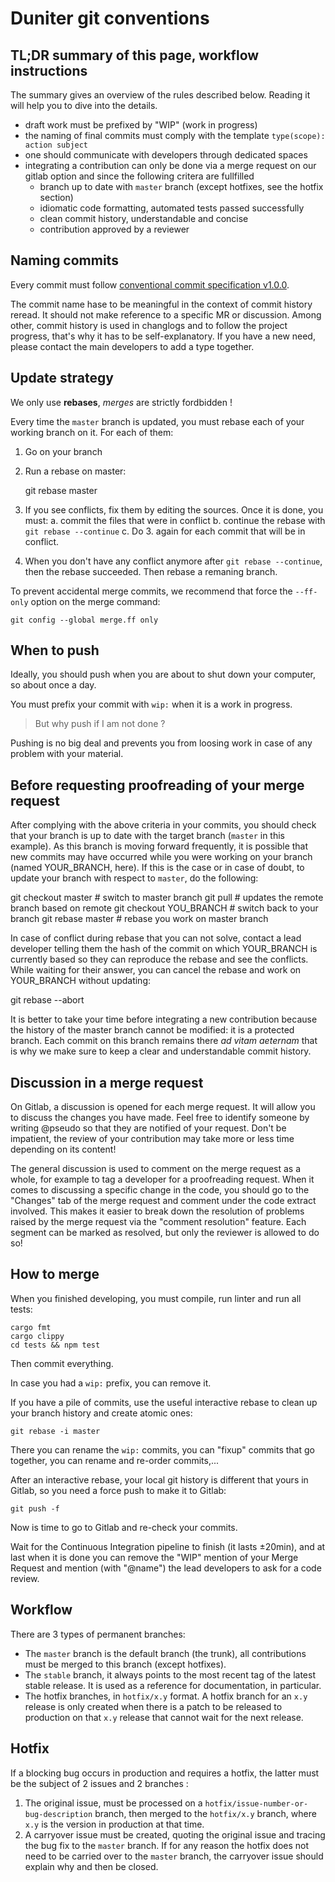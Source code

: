 # Duniter git conventions

## TL;DR summary of this page, workflow instructions

The summary gives an overview of the rules described below. Reading it will help you to dive into the details.

- draft work must be prefixed by "WIP" (work in progress)
- the naming of final commits must comply with the template `type(scope): action subject`
- one should communicate with developers through dedicated spaces
- integrating a contribution can only be done via a merge request on our gitlab option and since the following critera are fullfilled
  - branch up to date with `master` branch (except hotfixes, see the hotfix section)
  - idiomatic code formatting, automated tests passed successfully
  - clean commit history, understandable and concise
  - contribution approved by a reviewer

## Naming commits

Every commit must follow [conventional commit specification v1.0.0].

The commit name hase to be meaningful in the context of commit history reread. It should not make reference to a specific MR or discussion.
Among other, commit history is used in changlogs and to follow the project progress, that's why it has to be self-explanatory.
If you have a new need, please contact the main developers to add a type together.

## Update strategy

We only use **rebases**, *merges* are strictly fordbidden !

Every time the `master` branch is updated, you must rebase each of your working branch on it. For each of them:

1. Go on your branch
2. Run a rebase on master:

    git rebase master

3. If you see conflicts, fix them by editing the sources. Once it is done, you must:
   a. commit the files that were in conflict
   b. continue the rebase with `git rebase --continue`
   c. Do 3. again for each commit that will be in conflict.

4. When you don't have any conflict anymore after `git rebase --continue`, then the rebase succeeded. Then rebase a remaning branch.

To prevent accidental merge commits, we recommend that force the `--ff-only` option on the merge command:

    git config --global merge.ff only

## When to push

Ideally, you should push when you are about to shut down your computer, so about once a day.

You must prefix your commit with `wip:` when it is a work in progress.

> But why push if I am not done ?

Pushing is no big deal and prevents you from loosing work in case of
any problem with your material.

## Before requesting proofreading of your merge request

After complying with the above criteria in your commits, you should check that your branch is up to date with the target branch (`master` in this example). As this branch is moving forward frequently, it is possible that new commits may have occurred while you were working on your branch (named YOUR_BRANCH, here). If this is the case or in case of doubt, to update your branch with respect to `master`, do the following:

  git checkout master          # switch to master branch
  git pull                  # updates the remote branch based on remote
  git checkout YOU_BRANCH   # switch back to your branch
  git rebase master            # rebase you work on master branch

In case of conflict during rebase that you can not solve, contact a lead developer telling them the hash of the commit on which YOUR_BRANCH is currently based so they can reproduce the rebase and see the conflicts. While waiting for their answer, you can cancel the rebase and work on YOUR_BRANCH without updating:

  git rebase --abort

It is better to take your time before integrating a new contribution because the history of the master branch cannot be modified: it is a protected branch. Each commit on this branch remains there *ad vitam aeternam* that is why we make sure to keep a clear and understandable commit history.

## Discussion in a merge request

On Gitlab, a discussion is opened for each merge request. It will allow you to discuss the changes you have made. Feel free to identify someone by writing @pseudo so that they are notified of your request. Don't be impatient, the review of your contribution may take more or less time depending on its content!

The general discussion is used to comment on the merge request as a whole, for example to tag a developer for a proofreading request. When it comes to discussing a specific change in the code, you should go to the "Changes" tab of the merge request and comment under the code extract involved. This makes it easier to break down the resolution of problems raised by the merge request via the "comment resolution" feature. Each segment can be marked as resolved, but only the reviewer is allowed to do so!

## How to merge

When you finished developing, you must compile, run linter and run all tests:

    cargo fmt
    cargo clippy
    cd tests && npm test

Then commit everything.

In case you had a `wip:` prefix, you can remove it.

If you have a pile of commits, use the useful interactive rebase to clean up your branch history and create atomic ones:

    git rebase -i master

There you can rename the `wip:` commits, you can "fixup" commits that go together, you can rename and re-order commits,...

After an interactive rebase, your local git history is different that yours in Gitlab, so you need a force push to make it to Gitlab:

    git push -f

Now is time to go to Gitlab and re-check your commits.

Wait for the Continuous Integration pipeline to finish (it lasts ±20min), and at last when it is done you can remove the "WIP" mention of your Merge Request and mention (with "@name") the lead developers to ask for a code review.

## Workflow

There are 3 types of permanent branches:

- The `master` branch is the default branch (the trunk), all contributions must be merged to this branch (except hotfixes).
- The `stable` branch, it always points to the most recent tag of the latest stable release. It is used as a reference for documentation, in particular.
- The hotfix branches, in `hotfix/x.y` format. A hotfix branch for an `x.y` release is only created when there is a patch to be released to production on that `x.y` release that cannot wait for the next release.

## Hotfix

If a blocking bug occurs in production and requires a hotfix, the latter must be the subject of 2 issues and 2 branches :

1. The original issue, must be processed on a `hotfix/issue-number-or-bug-description` branch, then merged to the `hotfix/x.y` branch, where `x.y` is the version in production at that time.
2. A carryover issue must be created, quoting the original issue and tracing the bug fix to the `master` branch. If for any reason the hotfix does not need to be carried over to the `master` branch, the carryover issue should explain why and then be closed.

[conventional commit specification v1.0.0]: https://www.conventionalcommits.org/en/v1.0.0/#specification
